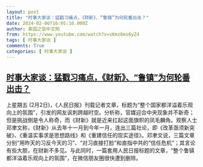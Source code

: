 ```yaml
---
layout: post
title: "时事大家谈：猛戳习痛点，《财新》、“鲁镇”为何轮番出击？"
date: 2024-02-06T16:05:16.000Z
author: 美国之音中文网
from: https://www.youtube.com/watch?v=sKmz6ms6yZ4
tags: [ 时事大家谈 ]
comments: True
categories: [ 时事大家谈 ]
---
```

<!--1707235516000-->
[时事大家谈：猛戳习痛点，《财新》、“鲁镇”为何轮番出击？](https://www.youtube.com/watch?v=sKmz6ms6yZ4)
------

<div>
上星期五 (2月2日)，《人民日报》刊载记者文章，标题为“整个国家都洋溢着乐观向上的氛围”，引发的网友讽刺跨越时空。分析称，官媒迎合中央现象并不新奇；但是挑战倒是令人称奇，而《财新》就是近来扛起这面旗帜的凤毛麟角。观察人士邓聿文称，《财新》从去年十一月到今年一月，连出三篇社论，即《改革亟须新突破》、《重温实事求是思想路线》和《重建信任的现实途径》。邓聿文说，三篇文章分别“用昨天的习反今天的习”、“对习直接打脸”和直指中共的“信任危机”；其言论有些大胆，在财新不多见。与此同时，一篇套用人民日报标题的文章，“整个鲁镇都洋溢着乐观向上的氛围”，在微信朋友圈很快遭到删除。
</div>
